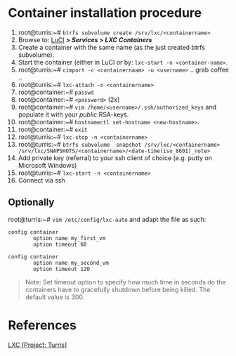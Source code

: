 # Container installation procedure

1. root@turris:~# `btrfs subvolume create /srv/lxc/<containername>`
2. Browse to: [LuCI](192.168.1.1/cgi-bin/luci/) ***> Services > LXC Containers***
5. Create a container with the same name (as the just created btrfs subvolume).
6. Start the container (either in LuCI or by: `lxc-start -n <container-name>`.
7. root@turris:~# `cimport -c <containernaam> -u <username>` .. grab coffee ..
8. root@turris:~# `lxc-attach -n <containername>`
9. root@container:~# `passwd`
10. root@container:~# `<password>` (2x)
11. root@container:~# `vim /home/<username>/.ssh/authorized_keys` and populate it with your *public* RSA-keys.
12. root@container:~# `hostnamectl set-hostname <new-hostname>`.
12. root@container:~# `exit`
13. root@turris:~# `lxc-stop -n <containername>`
15. root@turris:~# `btrfs subvolume  snapshot /srv/lxc/<containername> /srv/lxc/SNAPSHOTS/<containername>/<date-time(iso_8601)_note>`
16. Add private key (referral) to your ssh client of choice (e.g. putty on Microsoft Windows)
17. root@turris:~# `lxc-start -n <containername>`
18. Connect via ssh


## Optionally

root@turris:~# `vim /etc/config/lxc-auto` and adapt the file as such:

```
config container
        option name my_first_vm
        option timeout 60
        
config container
        option name my_second_vm
        option timeout 120
```
> Note: Set timeout option to specify how much time in seconds do the containers have to gracefully shutdown before being killed. The default value is 300. 


# References

[LXC [Project: Turris]][1]

<!-- REFERENCES -->
[1]:https://www.turris.cz/doc/en/howto/lxc
